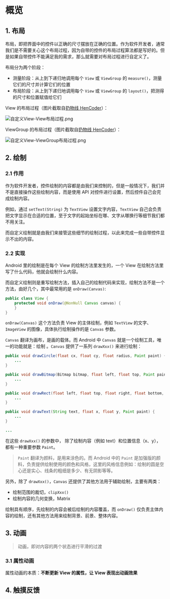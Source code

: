 # 概览



## 1. 布局

布局，即把界面中的控件以正确的尺寸摆放在正确的位置。作为软件开发者，通常我们是不需要关心这个布局过程，因为自带的控件的布局过程算法都是写好的。但是如果自带控件不能满足我的需求，那么就需要对布局过程进行自定义了。

布局分为两个阶段：

* 测量阶段：从上到下递归地调用每个 `View` 或 `ViewGroup` 的 `measure()`，测量它们的尺寸并计算它们的位置
* 布局阶段：从上到下递归地调用每个 `View` 或 `ViewGroup` 的 `layout()`，把测得的尺寸和位置赋值给它们

View 的布局过程（图片截取自[扔物线 HenCoder](https://www.bilibili.com/video/BV1vx411j7Qv/?t=5.832877&spm_id_from=333.1350.jump_directly&vd_source=52b0bdb6507cfe60388049de23d52f75)）：

![自定义View-View布局过程.png](https://github.com/WillisNotFound/Pic/blob/master/Android/%E8%87%AA%E5%AE%9A%E4%B9%89View-View%E5%B8%83%E5%B1%80%E8%BF%87%E7%A8%8B.png?raw=true)

ViewGroup 的布局过程（图片截取自[扔物线 HenCoder](https://www.bilibili.com/video/BV1vx411j7Qv/?t=5.832877&spm_id_from=333.1350.jump_directly&vd_source=52b0bdb6507cfe60388049de23d52f75)）：

![自定义View-ViewGroup布局过程.png](https://github.com/WillisNotFound/Pic/blob/master/Android/%E8%87%AA%E5%AE%9A%E4%B9%89View-ViewGroup%E5%B8%83%E5%B1%80%E8%BF%87%E7%A8%8B.png?raw=true)



## 2. 绘制

### 2.1 作用

作为软件开发者，控件绘制的内容都是由我们来控制的，但是一般情况下，我们并不是直接操作这些绘制内容，而是使用 API 对控件进行设置，然后控件自己会完成绘制内容。

例如，通过 `setText(String)` 为 `TextView` 设置文字内容，`TextView` 自己会负责把文字显示在合适的位置，至于文字的起始坐标在哪、文字从哪换行等细节我们都不用关注。

而自定义绘制就是由我们来接管这些细节的绘制过程，以此来完成一些自带控件显示不出的内容。

### 2.2 实现

Android 里的绘制是在每个 View 的绘制方法里发生的，一个 View 在绘制方法里写了什么代码，他就会绘制什么内容。

而自定义绘制则是重写绘制方法，插入自己的绘制代码来实现，绘制方法不是一个方法，由好几个，其中最常用的是 `onDraw(Canvas)`: 

````java
public class View {
    protected void onDraw(@NonNull Canvas canvas) {
    }
}
````

`onDraw(Canvas)` 这个方法负责 View 的主体绘制，例如 `TextView` 的文字、`ImageView` 的图像，具体执行绘制操作的是 `Canvas` 参数。

`Canvas` 翻译为画布，是画的载体。而 Android 中 `Canvas` 就是一个绘制工具，唯一的功能就是：绘制 。`Canvas` 提供了一系列 `drawXxx()` 来进行绘制：

````java
public void drawCircle(float cx, float cy, float radius, Paint paint) {
    ...
}

public void drawBitmap(Bitmap bitmap, float left, float top, Paint paint) {
    ...
}

public void drawRect(float left, float top, float right, float bottom, Paint paint) {
    ...
}

public void drawText(String text, float x, float y, Paint paint) {
    ...
}

...
````

 在这些 `drawXxx()` 的参数中， 除了绘制内容（例如 text）和位置信息（x、y），都有一种重要参数 `Paint`。

> `Paint` 翻译为颜料，是用来涂色的。而 Android 中的 `Paint` 是加强版的颜料，负责提供绘制使用的颜色和风格，这里的风格信息例如：绘制的圆是空心还是实心、线条的粗细是多少、有无阴影等等。

 另外，除了 `drawXxx()`，`Canvas` 还提供了其他方法用于辅助绘制，主要有两类：

* 绘制范围的裁切，`clipXxx()`
* 绘制内容的几何变换，Matrix

绘制具有顺序，先绘制的内容会被后绘制的内容覆盖，而 `onDraw()` 仅负责主体内容的绘制，还有其他方法用来绘制背景、前景、整体内容。



## 3. 动画

> 动画，即对内容的两个状态进行平滑的过渡

### 3.1 属性动画

属性动画的本质：**不断更新 View 的属性，让 View 表现出动画效果**















## 4. 触摸反馈